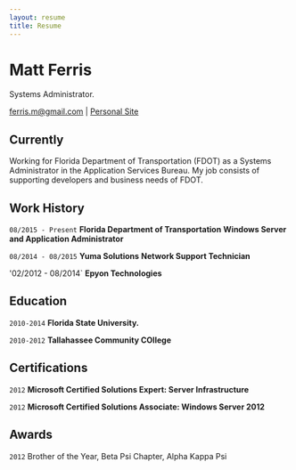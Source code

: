 ```yaml
---
layout: resume
title: Resume
---
```

# Matt Ferris
Systems Administrator.

<div id="webaddress">
<a href="ferris.m@gmail.com">ferris.m@gmail.com</a>
| <a href="http://mattferris.com">Personal Site</a>
</div>


## Currently

Working for Florida Department of Transportation (FDOT) as a Systems Administrator in the Application Services Bureau. My job consists
of supporting developers and business needs of FDOT.

## Work History

`08/2015 - Present`
__Florida Department of Transportation__
__Windows Server and Application Administrator__


`08/2014 - 08/2015`
__Yuma Solutions__
__Network Support Technician__

'02/2012 - 08/2014`
__Epyon Technologies__

## Education

`2010-2014`
__Florida State University.__

`2010-2012`
__Tallahassee Community COllege__

## Certifications

`2012`
__Microsoft Certified Solutions Expert: Server Infrastructure__

`2012`
__Microsoft Certified Solutions Associate: Windows Server 2012__

## Awards

`2012`
Brother of the Year, Beta Psi Chapter, Alpha Kappa Psi


<!-- ### Footer

Last updated: May 2013 -->



